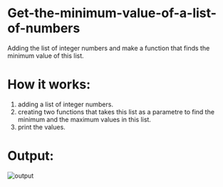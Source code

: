 # Get-the-minimum-value-of-a-list-of-numbers
Adding the list of integer numbers and make a function that finds the minimum value of this list.
# How it works:
1. adding a list of integer numbers.
2. creating two functions that takes this list as a parametre to find the minimum and the maximum values in this list.
3. print the values.
# Output:

![output](https://github.com/user-attachments/assets/1482d796-dbb5-44a9-a68d-a0f98d804543)


